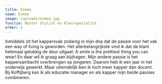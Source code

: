 ```yaml
---
title: Esmee
naam: Esmee
image: /uploads/esmee.jpg
functie: Master Stylist en Kleurspecialist
order: 2
---
```



Inmiddels zit het kappersvak zodanig in mijn dna dat de passie voor het vak een way of living is geworden. Het allerbelangrijkste vind ik dat de klant helemaal gelukkig de deur uitgaat: A smile is the prettiest thing you can wear! En daar wil ik graag aan bijdragen. Mijn andere passie is het kappersambacht overbrengen op jongeren. Daarom heb ik een jaar in het onderwijs gewerkt. Maar uiteindelijk ben ik toch meer kapper dan docent. Bij Koffijberg kan ik als educatie manager en als kapper mijn beide passies combineren.